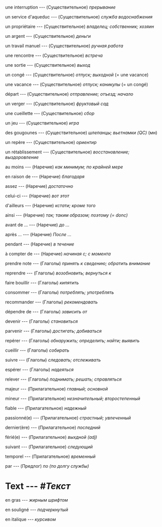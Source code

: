 une interruption --- (Существительное)
*прерывание*



un service d'aqueduc --- (Существительное)
*служба водоснабжения*



un propriétaire --- (Существительное)
*владелец; собственник; хозяин*



un argent --- (Существительное)
*деньги*



un travail manuel --- (Существительное)
*ручная работа*



une rencontre --- (Существительное)
*встреча*



une sortie --- (Существительное)
*выход*



un congé --- (Существительное)
*отпуск; выходной*
(= une vacance)



une vacance --- (Существительное)
*отпуск; каникулы*
(= un congé)



départ --- (Существительное)
*отправление; отъезд; начало*



un verger --- (Существительное)
*фруктовый сад*



une cueillette --- (Существительное)
*сбор*



un jeu --- (Существительное)
*игра*



des gougounes --- (Существительное)
*шлепанцы; вьетнамки (QC)*
(мн)



un repère --- (Существительное)
*ориентир*



un rétablissement --- (Существительное)
*восстановление; выздоровление*



au moins --- (Наречие)
*как минимум; по крайней мере*



en raison de --- (Наречие)
*благодаря*



assez --- (Наречие)
*достаточно*



celui-ci --- (Наречие)
*вот этот*



d'ailleurs --- (Наречие)
*кстати; кроме того*



ainsi --- (Наречие)
*так; таким образом; поэтому (= donc)*



avant de ... --- (Наречие)
*до ...*



après ... --- (Наречие)
*После ...*



pendant --- (Наречие)
*в течение*



à compter de --- (Наречие)
*начиная с; с момента*



prendre note --- (Глаголы)
*принять к сведению; обратить внимание*



reprendre --- (Глаголы)
*возобновить; вернуться к*



faire bouillir --- (Глаголы)
*кипятить*



consommer --- (Глаголы)
*потреблять; употреблять*



recommander --- (Глаголы)
*рекомендовать*



dépendre de --- (Глаголы)
*зависить от*



devenir --- (Глаголы)
*становиться*



parvenir --- (Глаголы)
*достигать; добиваться*



repérer --- (Глаголы)
*обнаружить; определить; найти; выявить*



cueillir --- (Глаголы)
*собирать*



suivre --- (Глаголы)
*следовать; отслеживать*



espérer --- (Глаголы)
*надеяться*



relever --- (Глаголы)
*поднимать; решать; справляться*



majeur --- (Прилагательное)
*главный; основной*



mineur --- (Прилагательное)
*незначительный; второстепенный*



fiable --- (Прилагательное)
*надежный*



passionné(e) --- (Прилагательное)
*страстный; увлеченный*



dernier(ère) --- (Прилагательное)
*последний*



férié(e) --- (Прилагательное)
*выхдной (adj)*



suivant --- (Прилагательное)
*следующий*



temporel --- (Прилагательное)
*временный*



par --- (Предлог)
*по (по долгу службы)*



# Text --- *#Текст*



en gras --- *жирным шрифтом*



en souligné --- *подчеркнутый*



en italique --- *курсивом*